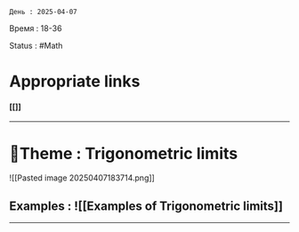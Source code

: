 	День : 2025-04-07 
Время : 18-36

Status : #Math  


# Appropriate links
#### [[]]

---

# 📏Theme : Trigonometric limits


![[Pasted image 20250407183714.png]]












## Examples : ![[Examples of Trigonometric limits]]


---
